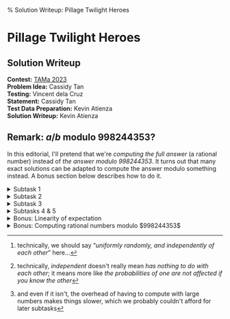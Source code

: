 % Solution Writeup: Pillage Twilight Heroes


# Pillage Twilight Heroes  
## Solution Writeup

**Contest:** [TAMa 2023](https://noi.ph/tama-2023/)  
**Problem Idea:** Cassidy Tan  
**Testing:** Vincent dela Cruz  
**Statement:** Cassidy Tan  
**Test Data Preparation:** Kevin Atienza  
**Solution Writeup:** Kevin Atienza  



<div class="editorial-section">

## Remark: $a/b$ modulo $998244353$?

In this editorial, I'll pretend that we're *computing the full answer* (a rational number) instead of *the answer modulo $998244353$*. It turns out that many exact solutions can be adapted to compute the answer modulo something instead. A bonus section below describes how to do it.
</div>


<details class="editorial-section"><summary class="h2">Subtask 1</summary>

For Subtask 1, I'll describe a solution that doesn't use a lot of insights and essentially only uses **dynamic programming** (DP) (aside from the definition of [expected value](https://en.wikipedia.org/wiki/Expected_value)). You could also solve this subtask with *pen and paper* by using the solution for Subtask 2, which is perfectly doable by hand (and easier to implement as well).


### Expected value &#x21DD; Counting

If you have some sort of &ldquo;random variable&rdquo; $X$, then we say that the **expected value** of $X$, denoted $\operatorname{E}[X]$, is the weighted sum of the possible results of $X$, weighted by their probabilities. More formally, if the possible results are $\{x_1, x_2, \ldots, x_k\}$ with respective probabilities $p_1, p_2, \ldots, p_k$, then
$$\operatorname{E}[X] := p_1x_1 + p_2x_2 + \ldots + p_kx_k,$$
or in summation notation,
$$\operatorname{E}[X] := \sum_{i=1}^k p_ix_i.$$
The expected value of $X$ can be thought of as the *average* value of $X$, when an experiment is performed many, many times and averaging the value of $X$ across them.

Here are some examples:

- If $X$ represents the result of throwing a die, then the possible results are $\{1, 2, \ldots, 6\}$, each with probability $1/6$, so the expected value is
$$\operatorname{E}[X] = \frac{1}{6}\cdot 1 + \frac{1}{6}\cdot 2 + \ldots + \frac{1}{6}\cdot 6 = \frac{1}{6}(1 + 2 + \ldots + 6) = \frac{21}{6} = 3.5.$$
- If $Y$ represents the *sum* of the results of throwing two dice, then the possible results are $\{2, 3, 4, \ldots, 12\}$. The probabilities are no longer uniform, e.g., $7$ is much more probable than $2$ or $12$. The full table of probabilities is:
    $$\begin{array}{r|ccccccccccc}
    \text{result}      & 2 & 3 & 4 & 5 & 6 & 7 & 8 & 9 & 10 & 11 & 12 \\
    \hline
    \text{probability} & \frac{1}{36} & \frac{2}{36} & \frac{3}{36} & \frac{4}{36} & \frac{5}{36} & \frac{6}{36} & \frac{5}{36} & \frac{4}{36} & \frac{3}{36} & \frac{2}{36} & \frac{1}{36}
\end{array}$$
and you can check that the expected value of $Y$ is
$$\operatorname{E}[Y] = \frac{252}{36} = 7.$$

So let's define a random variable $T$ representing the result of the process outlined in the problem statement. The process chooses $w$ numbers randomly[^1] between $1$ and $k$, and $T$ is calculated as the *sum* of the $n$ largest elements, so the possible results are between $n$ and $nk$. If we write the probability of obtaining the result $t$ as $p_t$, then the answer is
$$\operatorname{E}[T] = \sum_{t=n}^{nk}\, p_t\,t.$$
So we are done if we can compute $p_t$ for each $t$ from $n$ to $nk$.

Now, the process has $k^w$ possible outcomes&mdash;namely all the sequences of length $w$, each element of which is between $1$ and $k$&mdash;and each of those outcomes is equally likely. Therefore, we can simply *count* the number of outcomes that result in a sum of $t$, then divide by $k^w$ to get the probability. If we write the *number* of sequences whose sum of $n$ largest elements is $t$ as $c_t$, then we simply have
$$p_t = \frac{c_t}{k^w}.$$

So we've now reduced the problem to computing the $c_t$s. Now, a sum of $t$ can arise in multiple ways. For example, if $n = 3$ and $t = 10$, then the top $3$ values of the sequence (each in sorted order) could be $[2, 3, 5]$, or it could be $[2, 4, 4]$, or $[1, 1, 8]$, or something else. So, to count the number of sequences whose sum of $n$ largest elements is $t$, we need to enumerate all possible sequences of top $n$ values whose sum is $t$, and for each one, count the number of sequences of length $w$ whose sequence of top $n$ values is *that* sequence.

If that's confusing, let's formalize a bit. Let's define a **winner sequence** as a *sorted* sequence of $n$ values, each of which is between $1$ and $k$. Winner sequences are exactly the possible &ldquo;sequences of $n$ largest values&rdquo;. Now, if $W$ is a winner sequence, let's define $c(W, w)$ as the number of length-$w$ sequences whose sequence of $n$ largest values is $W$. Then you may check that the following equation holds
$$c_t = \sum_{\substack{\text{$W$ is a winner sequence} \\ \mathit{sum}(W) = t}} c(W, w).$$
Thus, we've further reduced the problem to that of computing $c(W, w)$ across all winner sequences $W$. And as it turns out, for Subtask 1, there aren't that many winner sequences. We can see this by simply enumerating them all (say with a computer). Finding a formula for the number of them isn't that hard either:
<div class="task">
**Exercise:** Show that the number of winner sequences is exactly $\binom{n + k - 1}{n}$.
</div>
For Subtask 1, $n = 5$ and $k = 5$, so $\binom{n + k - 1}{n} = 126$, so there are indeed only a few of them.


### Computing $c(W, w)$

Thinking &ldquo;DP-cally&rdquo;, we now attempt to build the length-$w$ sequence element by element. As we build the sequence, its &ldquo;sequence of $n$ largest elements&rdquo; changes as well.

Let's be more precise. For a sequence $S$, let's call the &ldquo;sequence of $n$ largest elements of $S$&rdquo; its **winning sequence,** and denote it by $W_S$. Now, suppose we insert the value $v$ to $S$. Let's denote the updated sequence by $S + [v]$. Then the winning sequence might change because of $v$. Specifically, the new winning sequence is obtained by *inserting* $v$ to $W_S$ in its proper sorted location, and then dropping the lowest element. (Can you see why?) Let's denote the process of &ldquo;inserting a value $v$ to a sequence $W$ in its proper sorted location, and then dropping the lowest element&rdquo; as a *pushpop* operation, and denote it by $\mathit{pushpop}(W, v)$. Then what we're saying is that the winning sequence of $S + [v]$ is related to the winning sequence of $S$ via a pushpop operation&mdash;specifically,
$$W_{S + [v]} = \mathit{pushpop}(W_S, v).$$

We can now think recursively, and find a recurrence for $c(W, w)$, as follows. Every sequence of length $w$ can be obtained by taking a sequence $S$ of length $w - 1$ and then appending some value $v$ (between $1$ to $k$) to it. And as described above, the new winning sequence $W_{S + [v]}$ is just $\mathit{pushpop}(W_S, v)$. Notice that this latter expression only depends on $W_S$, not on $S$ itself. Thus, for each possible *winner* sequence $W'$, we could simply collect the sequences $S$ with $W'$ as their winning sequence, and notice that the new winning sequence must be $\mathit{pushpop}(W', v)$. In other words, we have the equation
$$c(W, w) = \!\!\!\!\sum_{\substack{W'\,\,\,\, \\ \text{$W'$ is a winner sequence}}} \sum_{\substack{1 \le v \le k \,\,\,\, \\ \mathit{pushpop}(W', v) = W}} \!\!\!\!(\text{number of sequences $S$ of length $w - 1$ whose winning sequence is $W'$}).$$
But the summand is just $c(W', w - 1)$ by definition! Therefore, we obtain the recurrence
$$c(W, w) = \sum_{\substack{W'\,\,\,\, \\ \text{$W'$ is a winner sequence}}} \sum_{\substack{1 \le v \le k \,\,\,\, \\ \mathit{pushpop}(W', v) = W}} c(W', w - 1),$$
and we can use this to compute all $c(W, w')$ we need, via DP: we build a *table* of results, one for each winner sequence $W$ and each $w' \le w$. Each entry of the table can be computed using the summation above. Since our formula for $c(W, w')$ only depends on $c(W', w' - 1)$, i.e., those with a smaller $w'$ value, if we compute the table in increasing order of $w'$, those values have already been computed, and are already on the table. Thus, we'll be able to compute the final result all the way up to $w$, which is what we wanted.

Now, as for the base case, you could just directly count the sequences for, say, $w' = n$, since the winning sequence is basically the *sorted* version of the sequence itself. Alternatively, we can use $w' = 0$ as our base case, though we need to think about what the winning sequence of a sequence with less than $n$ elements should be. Well, it makes sense to say that the winning sequence must be the whole sequence as well, just sorted. And instead of a *pushpop* operation, we could simply use a *push* operation, at least while the sequence still has length less than $n$.

With this, we now have a solution! What's the running time? Well, the table has an entry for each $(W, w')$ with $W$ a winner sequence and $w' \le w$. Recall that there are $\binom{n + k - 1}{n}$ winner sequences, so there are $\approx \binom{n + k - 1}{n}w$ entries. Each entry is computed with the sum above, which clearly has at most $\binom{n + k - 1}{n}k$ summands (often much less). Therefore, the amount of steps is roughly proportional to
$$\approx \binom{n + k - 1}{n}w\cdot \binom{n + k - 1}{n}k = \binom{n + k - 1}{n}^2 wk.$$
For Subtask 1, this is good enough; my straightforward Python implementation computes the *full* answer in less than one second.

<div class="caution">
**Note:** Understanding this implementation is *not* required to understand the following sections, so you may skip it.
</div>

<details class="code"><summary class="h4">Code (Python)</summary>

```python
from fractions import Fraction as Frac
from functools import cache
from itertools import combinations_with_replacement
from math import comb

def solve(n, w, k):
    @cache
    def pushpop(W, v):
        return tuple(sorted([*W, v])[-n:])

    @cache
    def winner_sequences(n):
        return tuple(combinations_with_replacement(range(1, k+1), n))

    assert len(winner_sequences(n)) == comb(n + k - 1, n)  # sanity check

    @cache
    def c(W, w):
        assert len(W) == min(w, n)  # sanity check

        if w == 0:
            return 1
        else:
            return sum(c(WW, w - 1)
                for WW in winner_sequences(min(w - 1, n))
                for v in range(1, k+1)
                if pushpop(WW, v) == W
            )

    def c_(t):
        return sum(c(W, w) for W in winner_sequences(n) if sum(W) == t)

    def p_(t):
        return Frac(c_(t), k**w)

    return sum(p_(t) * t for t in range(n, n*k + 1))
```
</details>

<div class="remarks">
**Remark:** The implementation tries to copy our formulas above as closely as possible. As a result, it's highly unoptimized, and there are definitely several improvements that be made. But the main point is that even such unoptimized code is enough to solve the subtask.
</div>

</details>



<details class="editorial-section"><summary class="h2">Subtask 2</summary>

### Linearity of expectation

To find faster solutions, we use something called the &ldquo;**linearity of expectation**&rdquo;. Linearity of expectation means two things:

- $\operatorname{E}[\alpha X] = \alpha \operatorname{E}[X]$ for any random variable $X$ and any constant $\alpha$, and
- $\operatorname{E}[X_1 + X_2] = \operatorname{E}[X_1] + \operatorname{E}[X_2]$ for any two random variables $X_1$ and $X_2$.

The first one is quite intuitive; after all, $\alpha X$ is just $X$ with all values scaled by $\alpha$, so the *average* should just be scaled in the same way. However, the second property&mdash;additivity&mdash;may be surprising. The property could be intuitive in the case where $X_1$ and $X_2$ are *independent*, but linearity doesn't *require* them to be&mdash;it's simply *always* true!

In a bonus section below, we'll explain why this is true, but for now, let's first try to apply this to the problem. Let $T$ be the same random variable as before, so it denotes the *sum* of the $n$ largest values of the sequence produced. Now, we define $n$ new random variables $T_1, T_2, \ldots T_n$, where $T_i$ denotes the $i$th largest value of the sequence. Then clearly we have
$$T = T_1 + T_2 + \ldots + T_n = \sum_{i=1}^n T_i.$$
Now, the $T_i$'s are definitely not independent, e.g., knowing the largest value constrains the possible values of the second value, and vice versa. Regardless, *expectation is always additive*, so we have the equality
$$\operatorname{E}[T] = \operatorname{E}[T_1] + \operatorname{E}[T_2] + \ldots + \operatorname{E}[T_n] = \sum_{i=1}^n \operatorname{E}[T_i].$$
Thus, we've reduced the problem to computing $\operatorname{E}[T_i]$ for $1 \le i \le n$, which is potentially more manageable!


### Computing $\operatorname{E}[T_i]$

Let's now try to compute $\operatorname{E}[T_i]$, the expected value of the $i$th largest element of the sequence. The possible values are between $1$ and $k$, so by definition, we have
$$\operatorname{E}[T_i] = \sum_{v=1}^k \operatorname{P}[T_i = v]\cdot v,$$
where $\operatorname{P}[T_i = v]$ denotes the probability that $T_i = v$. Next, we again turn probability into counting; noting that there are $k^w$ equally likely possibilities, we have something like
$$\operatorname{P}[T_i = v] = \frac{\mathit{count}_{=v}(i)}{k^w}$$
where $\mathit{count}_{=v}(i)$ denotes the number of sequences whose $i$th largest value is $v$. Thus, we're done if we can compute $\mathit{count}_{=v}(i)$.


### Computing $\mathit{count}_{=v}(i)$

We can compute $\mathit{count}_{=v}(i)$ by noting that:

<div class="theorem">

**Theorem 1:** The $i$th largest value of a sequence is $v$ if and only if

- the sequence has $< i$ elements greater than $v$, and
- the sequence has $\le w - i$ elements less than $v$.

</div>
This is fairly intuitive, and you should try to prove it yourself &#128578;.
<details class="proof"><summary class="h4">Proof</summary>
Sort the sequence in **decreasing** order, so the $i$th element denotes the $i$th largest value.

(&rArr;) Now, suppose the $i$th largest element is $v$, i.e., the element at index $i$ is $v$. Then because the sequence is decreasing,

- only indices $1$ to $i - 1$ can have a value greater than $v$, and there are $< i$ of them; and
- only indices $i + 1$ to $w$ can have a value less than $v$, and there are $\le w - i$ of them.

(&lArr;) On the other hand,

- if the sequence has $< i$ values greater than $v$, then $> w - i$ values must be at most $v$. Since the sequence is decreasing, indices $i$ to $w$ must have values at most $v$; and
- if the sequence has $\le w - i$ values less than $v$, then $\ge i$ values must be at least $v$. Since the sequence is decreasing, indices $1$ to $i$ must have values at least $v$.

In particular, the value at index $i$ must be at most $v$ and at least $v$ at the same time, so it must be equal to $v$, i.e., the $i$th largest value is $v$.
</details>

Thus, we want to count the number of sequences with $< i$ elements greater than $v$ and $\le w - i$ elements less than $v$. Let

- $\ell$ be the number of elements $< v$, and
- $g$ be the number of elements $> v$,

so that $\ell \le w - i$ and $g < i$. Then using Theorem 1, we have the equality
$$\mathit{count}_{=v}(i) = \sum_{\ell=0}^{w-i} \sum_{g=0}^{i-1} c(\ell, g, v)$$
where $c(\ell, g, v)$ is the number of sequences with exactly $\ell$ elements $< v$ and exactly $g$ elements $> v$. Finally, counting $c(\ell, g, v)$ is easy, because to build such a sequence, we could use the following process:

1. Among the $w$ indices, we first choose which $\ell$ elements will be $< v$. There are $\binom{w}{\ell}$ ways to do this.
2. Next, among the $w - \ell$ remaining indices, we choose which $g$ elements will be $> v$. There are $\binom{w - \ell}{g}$ ways to do this, and the remaining $w - \ell - g$ indices must contain the value $v$.
3. Next, we choose the actual values of the elements $< v$. There are $\ell$ values to choose, and each one is an independent choice of a number between $1$ and $v-1$, so there are $(v-1)^{\ell}$ ways to do this.
4. Finally, we choose the actual values of the elements $> v$. There are $g$ values to choose, and each one is an independent choice of a number between $v+1$ and $k$, so there are $(k-v)^g$ ways to do this.

Thus, all in all, there are
$$c(\ell, g, v) = \binom{w}{\ell} \cdot \binom{w - \ell}{g} \cdot (v-1)^{\ell} \cdot (k-v)^g$$
such sequences.

We now have a complete solution! How fast does it run? Well, we need to compute $\operatorname{E}[T_i]$ for $1 \le i \le n$, which in turn require the values $\mathit{count}_{=v}(i)$ for $1 \le i \le n$ and $1 \le v \le k$, which in turn require the values $c(\ell, g, v)$ for $0 \le \ell \le w - 1$, $0 \le g \le n - 1$ and $1 \le v \le k$.

- Each $c(\ell, g, v)$ value is a product of some binomial coefficients and powers. The powers can all be computed with fast exponentiation, or they could just be precomputed in a table at the beginning (since all powers we need have bases less than $k$, and exponents less than $w$), and the binomial coefficients can also be precomputed in a table, either via Pascal's identity, or precomputing factorials and using
$$\binom{a}{b} = \frac{a!}{(a - b)!b!}.$$
Therefore, we could say that each $c(\ell, g, v)$ can be computed in a constant amount of steps, and since there are $\approx wnk$ of them, the total number of steps to compute them all is $\approx wnk$.

- To compute the $\mathit{count}_{=v}(i)$ values, note that there are $kn$ such values, and each one is computed with a summation with $\approx wn$ summands. Therefore, it takes $\approx wn^2 k$ steps to compute them all.

- The formula for $\operatorname{E}[T]$ has $n$ summands, each of which has a formula with $k$ summands, so this takes $\approx nk$ steps.

- Finally, we also need to account for the precomputation of factorials and powers. There are $\approx w$ factorials and $\approx kw$ powers to precompute, so their precomputation takes $\approx kw$ steps.

Thus, the running time is dominated by the computation of $\mathit{count}_{=v}(i)$. For Subtask 2, we have $wn^2 k = 6\cdot 10^9$, so the number of steps seems small enough for this to be waitable if you use a fast language and a highly optimized implementation. It may be slow though, so instead of that, let's just improve our algorithm further.


### Computing $\mathit{count}_{=v}(i)$ more quickly

Let's look at $\mathit{count}_{=v}(i)$ again. It denotes the number of sequences whose $i$th largest value is exactly $v$. It turns out that it's easier to count the number of sequences whose $i$th largest value is **at most $v$**. Even more nicely, it turns out that you can use the latter to compute the former!

To see this, let's define $\mathit{count}_{\le v}(i)$ to be the number of sequences whose $i$th largest value is at most $v$. Then we easily have:
<div class="theorem">
**Claim:** $\mathit{count}_{=v}(i) = \mathit{count}_{\le v}(i) - \mathit{count}_{\le v - 1}(i)$.
</div>
<div class="proof">

**Proof:** Left as an exercise to the reader.
</div>

So we've reduced the problem to computing $\mathit{count}_{\le v}(i)$ for $0 \le v \le k$ and $1 \le i \le n$. So what? Well, here's what. It turns out that we can find a version of Theorem 1 that applies to $\mathit{count}_{\le v}(i)$:
<div class="theorem">

**Theorem 2:** The $i$th largest value of a sequence is at most $v$ if and only if the sequence has $< i$ elements greater than $v$.
</div>
<div class="proof">

**Proof:** Left as an exercise to the reader.
</div>

And as you may notice, Theorem 2 is much simpler than Theorem 1!

We can now use a similar counting argument as before. Let $g$ be the number of elements greater than $v$, so that $g < i$, and we can again write
$$\mathit{count}_{\le v}(i) = \sum_{g=0}^{i-1} c(g, v)$$
where now, $c(g, v)$ denotes the number of sequences with *exactly* $g$ elements greater than $v$. Then we can count $c(g, v)$ similarly as before, except it's even simpler:

1. First, choose the $g$ indices that will be $> v$. There are $\binom{w}{g}$ ways to do this. The rest of the elements will be $\le v$.
2. Then, we choose the actual values of the elements $> v$. There are $g$ values to choose, and each one is an independent choice of a number between $v+1$ and $k$, so there are $(k-v)^g$ ways to do this.
3. Finally, we choose the actual values of the elements $\le v$. There are $w - g$ values to choose, and each one is an independent choice of a number between $1$ and $v$, so there are $v^{w - g}$ ways to do this.

Therefore, we have the simpler formula
$$c(g, v) = \binom{w}{g}\cdot (k - v)^g \cdot v^{w - g}.$$

We can now estimate the new running time. We now expect it to be better since the formulas are now simpler, and in particular, the double nested summations have become single summations. In fact, if we perform the same estimation, we find that the number of steps is $\approx wk + n^2 k$, which is now definitely fast enough for Subtask 2!

<div class="task">
**Bonus:** We can similarly define $\mathit{count}_{\ge v}(i)$ and write
$$\mathit{count}_{= v}(i) = \mathit{count}_{\ge v}(i) - \mathit{count}_{\ge v + 1}(i).$$
What happens to the running time when you base your algorithm on this?
</div>

</details>



<details class="editorial-section"><summary class="h2">Subtask 3</summary>

The main change from Subtask 2 to Subtask 3 is that $w$ is vastly increased, which means the portion of our previous algorithm that takes $\approx wk$ steps is now unacceptable. Let's recap what those steps are:

1. precomputing factorials up to $w$, and
2. precomputing powers up to base $k$ and up to exponent $w$.

Among these, the second one clearly dominates the running time. But we can essentially get rid of the second one by simply *not* precomputing powers, and instead just fast exponentiation to compute them when needed! This makes the running time slightly worse&mdash;fast exponentiation takes $\mathcal{O}(\lg w)$ steps for an exponent the size of $w$&mdash;but that's a very worthwhile tradeoff, because you can check that the number of steps improves from $\mathcal{O}(wk + n^2 k)$ to 
$$\mathcal{O}(w + n^2 k + nk \lg w).$$
This is now acceptable for Subtask 3 &#128578;.

Now, there's still that factor $w$ in the running time, which in the current subtask is probably ok since $w = 10^8$. However, in later subtasks, $w = 10^{16}$, which suggests that that bit can still be improved further.

How can we improve it? Well, the main reason for needing factorials up to $w$ is so that we can compute binomial coefficients. But looking closer, notice that we actually only need binomial coefficients **at exactly row $w$**. Furthermore, we actually only need the first $n$ coefficients in it. And as it turns out, there's a way to compute a row of binomial coefficients one by one, starting from the leftmost one, by using the following recurrence (which is easy to prove using the factorial formula):
$$\binom{w}{g} = \binom{w}{g - 1}\cdot \frac{w - g + 1}{g},$$
with base case simply $\binom{w}{0} = 1$. So now, instead of precomputing factorials, we may simply precompute the needed binomial coefficients using this recurrence with just $\approx n$ steps! The running time then improves to
$$\mathcal{O}(n^2 k + nk \log w),$$
which is really cool.

</details>



<details class="editorial-section"><summary class="h2">Subtasks 4 & 5</summary>

Our previous algorithm is now too slow; in particular, that $\mathcal{O}(n^2 k)$ bit in the running time is now too large. For the rest of the subtasks, I'll just give a couple of hints to guide you towards faster solutions.

<details class="task"><summary class="h4">Hint 1</summary>
Do you really have to compute the whole sum
$$\mathit{count}_{\le v}(i) = \sum_{g=0}^{i-1} c(g, v)$$
every time?
</details>

<details class="task"><summary class="h4">Hint 2</summary>
Notice that
$$(k - v)^g\cdot v^{w - g} = v^w \cdot \left(\frac{k - v}{v}\right)^g.$$
Letting $x_v := \frac{k - v}{v}$, this is the same as $v^w x_v^g$.
</details>



</details>



<details class="editorial-section"><summary class="h2">Bonus: Linearity of expectation</summary>

This section is devoted to explaining why expectation is *linear*. Recall from above that linearity means two properties:

- **Scaling:** $\operatorname{E}[\alpha X] = \alpha \operatorname{E}[X]$ for any random variable $X$ and any constant $\alpha$, and
- **Additivity:** $\operatorname{E}[X_1 + X_2] = \operatorname{E}[X_1] + \operatorname{E}[X_2]$ for any two random variables $X_1$ and $X_2$.

The first one is simple enough, and you should be able to prove it yourself &#128578;. The real surprise is the second, which holds even if $X_1$ and $X_2$ are not independent. (For independent variables, this may not be a surprise, since &ldquo;clearly&rdquo; the variables have nothing to do with each other,[^2] so the averages should &ldquo;just add up.&rdquo;)

Let's see an example of this, using our current problem itself, with $n = 2$, $w = 3$ and $k = 2$. In this case, we have
$$T = T_1 + T_2$$
where $T_i$ is the value of the $i$th largest element. Clearly, $T_1$ and $T_2$ are not independent; for example, we know that $T_1$ is at least $T_2$, so if $T_2$ is $2$, then $T_1$ must be $2$ as well.

Regardless, we will now illustrate that
$$\operatorname{E}[T] = \operatorname{E}[T_1] + \operatorname{E}[T_2]$$
by simply enumerating all $2^3 = 8$ possible sequences:

- For $[1, 1, 1]$, we have $T_1 = 1$, $T_2 = 1$ and $T = 2$;
- For $[1, 1, 2]$, we have $T_1 = 2$, $T_2 = 1$ and $T = 3$;
- For $[1, 2, 1]$, we have $T_1 = 2$, $T_2 = 1$ and $T = 3$;
- For $[1, 2, 2]$, we have $T_1 = 2$, $T_2 = 2$ and $T = 4$;
- For $[2, 1, 1]$, we have $T_1 = 2$, $T_2 = 1$ and $T = 3$;
- For $[2, 1, 2]$, we have $T_1 = 2$, $T_2 = 2$ and $T = 4$;
- For $[2, 2, 1]$, we have $T_1 = 2$, $T_2 = 2$ and $T = 4$;
- For $[2, 2, 2]$, we have $T_1 = 2$, $T_2 = 2$ and $T = 4$.

We can now compute the averages as follows:
$$\begin{align*}
\operatorname{E}[T_1] &= \frac{1 + 2 + 2 + 2 + 2 + 2 + 2 + 2}{8} = 1.875;\\
\operatorname{E}[T_2] &= \frac{1 + 1 + 1 + 2 + 1 + 2 + 2 + 2}{8} = 1.5;\\
\operatorname{E}[T]   &= \frac{2 + 3 + 3 + 4 + 3 + 4 + 4 + 4}{8} = 3.375,
\end{align*}$$
and sure enough, $3.375 = 1.875 + 1.5$, even though $T_1$ and $T_2$ are not independent.

But actually, this little calculation illustrates pretty well *why* expectation is additive; we're simply adding the same things in different ways! To illustrate this further, we can tabulate everything as follows:
$$\begin{array}{l|l|lll}
s & p_s & T_1 & T_2 & T \\
\hline
[1, 1, 1] & \frac{1}{8} & 1 & 1 & 2 \\
[1, 1, 2] & \frac{1}{8} & 2 & 1 & 3 \\
[1, 2, 1] & \frac{1}{8} & 2 & 1 & 3 \\
[1, 2, 2] & \frac{1}{8} & 2 & 2 & 4 \\
[2, 1, 1] & \frac{1}{8} & 2 & 1 & 3 \\
[2, 1, 2] & \frac{1}{8} & 2 & 2 & 4 \\
[2, 2, 1] & \frac{1}{8} & 2 & 2 & 4 \\
[2, 2, 2] & \frac{1}{8} & 2 & 2 & 4.
\end{array}$$
Now, the $T$ column is clearly the sum of the $T_1$ and $T_2$ columns. We can now *distribute* the probabilities in each row:
$$\begin{array}{l|lll}
s & p_sT_1 & p_sT_2 & p_sT \\
\hline
[1, 1, 1] & \frac{1}{8} & \frac{1}{8} & \frac{2}{8} \\
[1, 1, 2] & \frac{2}{8} & \frac{1}{8} & \frac{3}{8} \\
[1, 2, 1] & \frac{2}{8} & \frac{1}{8} & \frac{3}{8} \\
[1, 2, 2] & \frac{2}{8} & \frac{2}{8} & \frac{4}{8} \\
[2, 1, 1] & \frac{2}{8} & \frac{1}{8} & \frac{3}{8} \\
[2, 1, 2] & \frac{2}{8} & \frac{2}{8} & \frac{4}{8} \\
[2, 2, 1] & \frac{2}{8} & \frac{2}{8} & \frac{4}{8} \\
[2, 2, 2] & \frac{2}{8} & \frac{2}{8} & \frac{4}{8}.
\end{array}$$
and note that the $p_sT$ column is still the sum of the $p_sT_1$ and $p_sT_2$ columns. Finally, computing $\operatorname{E}[T]$ amounts to taking the *sum* of the $p_sT$ column, while computing $\operatorname{E}[T_1] + \operatorname{E}[T_2]$ amounts to taking the sum of the $p_sT_1$ and $p_sT_2$ columns separately, then adding them. But these are clearly the same! (And this worked even if $T_1$ and $T_2$ aren't independent.)

It should now not be too hard to formalize this argument and make it more general. If you're interested, here it is:
<details class="proof"><summary class="h4">Proof</summary>

Suppose the sample space has $k$ elements $\{\omega_1, \omega_2, \ldots, \omega_k\}$ with respective probabilities $p_1, p_2, \ldots, p_k$. Because $T = T_1 + T_2$, we must always have $T(\omega_i) = T_1(\omega_i) + T_2(\omega_i),$ for every $i$. 

Thus, by the [law of the unconscious statistician](https://en.wikipedia.org/wiki/Law_of_the_unconscious_statistician), 
$$\begin{align*}
\operatorname{E}[T]
&= \sum_{i=1}^k p_i \cdot T(\omega_i) \\
&= \sum_{i=1}^k p_i \cdot \left(T_1(\omega_i) + T_2(\omega_i)\right) \\
&= \sum_{i=1}^k p_i \cdot T_1(\omega_i) + \sum_{i=1}^k p_i \cdot T_2(\omega_i) \\
&= \operatorname{E}[T_1] + \operatorname{E}[T_2].
\end{align*}$$
</details>

Just as practice, you could try proving the *scaling* property formally yourself:
<div class="task">

**Exercise:** Prove the *scaling* property of expectation formally.
</div>

<div class="remarks">

**Remark:** Our proof of linearity depends on the fact that the sample space is finite. Indeed, our definition of random variable assumes that as well. In other settings where there may be infinitely many outcomes, it turns out expectation is still linear, but our proof (and even the definition of &ldquo;expected value&rdquo;) needs to be modified a bit.
</div>
</details>



<details class="editorial-section"><summary class="h2">Bonus: Computing rational numbers modulo $998244353$</summary>

All solutions we described above compute the *full* answer, i.e., we pretend we were working on $\mathbb{R}$ where we can add, subtract, multiply, and crucially, divide, numbers. Actually, we could also pretend we are working on $\mathbb{Q}$, i.e., the rationals, since all intermediate results are clearly rational, and we can also do the same arithmetic operations there.

Now, in many problems, we can usually convert such full-answer solutions into solutions that compute the answer mod $m$, say $m = 998244353$, because we can also add, subtract and multiply numbers mod $m$. However, division mod $m$ is more complicated; it sometimes doesn't work at all. To see this, let $m = 10$, and note that $12 \equiv 32 \pmod{10}$, but dividing by $4$ fails:
$$\frac{12}{4} = 3 \not\equiv 8 = \frac{32}{4} \pmod{10}.$$


### Computing $a/b \bmod m$ by trial and error

Before we tackle this issue, let's first see if we can compute $a/b \bmod m$ based solely on the definition given in the problem statement. Suppose you've computed the full answer as $a/b$, and let's say it's in lowest terms. Then the problem guarantees us that $a/b \bmod m$ is well-defined, and it is the unique number $q$ such that &ldquo;$a/b - q = \frac{a - qb}{b}$ is divisible by $m$&rdquo;, which by definition means that $\frac{a - qb}{b}$ can be written as a fraction whose numerator is divisible by $m$ but whose denominator is not. Now, the fraction $\frac{a - qb}{b}$ is already in lowest terms (why?), so this means two things:

- $b$ must not be divisible by $m$ (which we can check), otherwise there's no hope of $\frac{a - qb}{b}$ being divisible by $m$.
- $a - qb$ is divisible by $m$. To find such a $q$, we could simply use brute force: check each $q$ from $0$ to $m-1$ and find one where $a - qb$ is divisible by $m$. The problem statement says that such a $q$ is unique.

All in all, this takes $\approx m$ steps in the worst case to find $q$, which is the answer we're looking for. With $m = 998244353 \approx 10^9$, that isn't so bad, especially if $a/b$ doesn't have too many digits. So for Subtasks 1 and 2, that's more-or-less okay. But for the larger subtasks the numbers become too large[^3] which makes it not okay, and we clearly need to do something else.


### Working &ldquo;modulo $m$&rdquo;

You might suspect that the reason that dividing by $4$ failed modulo $10$ is that $4$ and $10$ share a common factor. And indeed, that's a good hunch. For example, dividing by $3$ seems to work modulo $10$, which you can check with lots of small examples, or maybe by using a program to do several checks for you, e.g.:
<details class="code"><summary class="h4">Code (Python)</summary>

```python
from math import gcd

def congruent(m, a, b):
    """ a == b (mod m) """
    return (a - b) % m == 0

m = 10

# try denominators coprime with m
denominators = [d for d in range(-100, 100+1) if gcd(m, d) == 1]

for den in denominators:
    print("Checking", den)

    # take several numbers divisible by den
    nums = [den * v for v in range(-1000, 1000+1)]

    for num1 in nums:
        for num2 in nums:
            # check that if num1 == num2 then (num1/den) == (num2/den), mod m
            if congruent(m, num1, num2):
                assert congruent(m, num1 // den, num2 // den)

print("All OK")
```
</details>
You can replace `m = 10`{.python} with other numbers and it still seems to work! So clearly, there seems to be some sense in which division &ldquo;kinda makes sense&rdquo;, as long as the number you're dividing with is coprime with the modulus $m$.

And as it turns out, we can prove that fact!

<div class="theorem">
**Theorem A:** If $da \equiv db \pmod{m}$ and $\gcd(m, d) = 1$, then $a \equiv b \pmod{m}$.
</div>

<div class="proof">

**Proof:** Fairly straightforward, so we leave it to the reader.
</div>

Now that's all well and good, but what we really want is to be able to *divide* modulo $m$. For this, we should answer the following question first: *what is division, really*? Well, dividing is the same as multiplying by the *multiplicative inverse*, that is, $a/b$ is the same as $ab^{-1}$, where $b^{-1} = 1/b$ is the multiplicative inverse of $b$. But what is a multiplicative inverse? Well, $b^{-1}$ is defined as the unique number such that $bb^{-1} = 1$.

Now, as it turns out, multiplicative inverses sometimes exist modulo $m$. In the mod $m$ world, the multiplicative inverse of $b$ is still denoted $b^{-1}$, but this time, it's not a fraction. Nonetheless, it's still defined analogously; $b^{-1}$ is the &ldquo;unique&rdquo; number such that
$$bb^{-1} \equiv 1 \pmod{m}.$$
Note that I put &ldquo;unique&rdquo; in quotes because if $x$ is a multiplicative inverse, then $x + m$ is also one, as is $x + 2m$, $x - m$, etc. But as it turns out, all these numbers are the same mod $m$, which is what we mean by &ldquo;unique&ldquo; here.

We can actually prove that fact, and in fact, something stronger:
<div class="theorem">

**Theorem B:** $b$ has a multiplicative inverse if and only if $b$ and $m$ and coprime, and it is unique if it exists.
</div>

<details class="proof"><summary class="h4">Proof</summary>

(&rArr;) Suppose $b$ has a multiplicative inverse $b'$, so that
$$bb' \equiv 1 \pmod{m}.$$
This is equivalent to saying that there's a $k$ such that
$$bb' - mk = 1.$$
Now, if $d$ is a common divisor of $b$ and $m$, then $d$ divides the left-hand side, so it must also divide the right-hand side, which is $1$. Thus, all common divisors of $b$ and $m$ divide $1$, which means they are coprime.

(&lArr;) Suppose $b$ and $m$ are coprime, so their gcd is $1$. By [Bézout's](https://en.wikipedia.org/wiki/B%C3%A9zout%27s_identity), there are integers $x$ and $y$ such that
$$bx + my = 1.$$
Reducing this modulo $m$ gives
$$bx \equiv 1 \pmod{m},$$
so $x$ is a multiplicative inverse of $b$.

(Uniqueness) Suppose $b'$ and $b''$ are both multiplicative inverses of $b$. Then
$$\begin{align*}
    bb' &\equiv 1 \pmod{m} \\
    bb'' &\equiv 1 \pmod{m},
\end{align*}$$
so
$$bb' \equiv bb'' \pmod{m}.$$
But $m$ and $b$ are coprime (since a multiplicative inverse exists), so by using Theorem A, $b' \equiv b'' \pmod{m}$, so any two multiplicative inverses of $b$ are the same mod $m$.

</details>

<div class="remarks">
**Remark:** The proof can actually be turned into an algorithm to compute the multiplicative inverse, since the integers $x$ and $y$ guaranteed by Bézout's identity can be computed using the **extended version of Euclid's gcd algorithm.**
</div>

So with this, we're now fairly able to &ldquo;divide modulo $m$&rdquo;, as long as the divisors are coprime with $m$. Since we're using the modulus $m = 998244353$ which is prime, most numbers are coprime! The only ones we can't divide with are those divisible by $m$ itself, but since such numbers are $\equiv 0 \pmod{m}$, it makes sense not to be able to divide with them since that's sort of equivalent to dividing by $0$.

Now, that's well and good, but we still need to relate this way of dividing modulo $m$ with the definition given in the statement. As it turns out, everything is okay; we can prove that $a/b \bmod m$, as defined in the statement, is the same as $ab^{-1} \bmod m$, using the following theorem:

<div class="theorem">

**Theorem C:** For a rational $r$, $r \bmod m$ exists if and only if $r$ can be written as $a/b$ with $b$ coprime with $m$, and if it exists, then we have the equality
$$(a/b \bmod m) = (ab^{-1} \bmod m).$$
</div>

For this theorem to work, we will amend the definitions given in the statement as follows: We say a rational is **divisible by $m$** if it can be written as $a/b$ with $a$ divisible by $m$ and $b$ *coprime* with $m$. This is equivalent to the definition in the statement when $m$ is prime, but is friendlier to nonprime moduli.

<details class="proof"><summary class="h4">Proof</summary>

(&rArr;) Suppose $r \bmod m$ exists, i.e., there's a unique $q$ such that $r - q$ is &ldquo;divisible by $m$&rdquo; (as defined above). Writing $r$ in lowest terms as $a/b$, we note that $a/b - q = \frac{a - bq}{b}$ is also in lowest terms.

By definition of divisibility, $\frac{a - qb}{b}$ can be written as $a'/b'$ with $m$ dividing $a'$ but coprime with $b'$. Since
$$\frac{a - qb}{b} = \frac{a'}{b'}$$
and the former is in lowest terms, it follows that $a - qb$ is a divisor of $a'$ and $b$ is a divisor of $b'$. But if $m$ and $b'$ are coprime and $b \mid b'$, then $m$ and $b$ must be coprime as well.

(&lArr;) Suppose $r = a/b$ with $b$ is coprime with $m$. Then I claim that
$$q := (ab^{-1} \bmod m)$$
satisfies the definition of $r \bmod m$. Note that
$$r - q = \frac{a - qb}{b},$$
and we already know $b$ is coprime with $m$, so it's sufficient to show that $a - qb$ is divisible by $m$, i.e., $a \equiv qb \pmod{m}$. That's shown as follows:
$$\begin{align*}
qb 
&\equiv (ab^{-1})b \\
&\equiv a(bb^{-1}) \\
&\equiv a\cdot(1) \\
&= a \pmod{m}.
\end{align*}$$

So $r - q$ is indeed divisible by $m$. All that remains is to show that $q$ is the unique one satisfying the definition. If $q'$ also satisfies the definition, then $\frac{a - q'b}{b}$ is also divisible by $m$, so we can write it as
$$\frac{a - q'b}{b} = \frac{a'}{b'}$$
with $m$ dividing $a'$ and coprime with $b'$. Rearranging this gives
$$(a - q'b)b' = a'b.$$
Because $m \mid a'$, $m$ must divide the left-hand side $(a - q'b)b'$ as well, but since $m$ and $b'$ are coprime, $m$ must divide $a - q'b$, i.e.,
$$a \equiv q'b \pmod{m}.$$
Multiplying both sides by $b^{-1}$, we get
$$q' \equiv ab^{-1} \equiv q \pmod{m}.$$
In other words, any other possible value $q'$ of $(r \bmod m)$ must be equal to $q = (ab^{-1} \bmod m)$, so it's unique.
</details>

<div class="theorem">

**Corollary:** Suppose $r$ cannot be written as $a/b$ with $b$ coprime with $m$. Then there is *no* integer $q$ such that $r - q$ is divisible by $m$.
</div>
Note that this doesn't follow immediately from the definition, since if $r \bmod m$ doesn't exist, then all we can say from the definition is that there isn't *exactly one* $q$ such that $r - q$ is divisible by $m$. In particular, there may be zero, or there may be more than one. This corollary rules out the latter.

<details class="proof"><summary class="h4">Proof</summary>

We prove the contrapositive.

Suppose there is a $q$ such that $r - q$ is divisible by $m$. Notice that the &ldquo;(&rArr;)&rdquo; portion of the previous proof doesn't really use the fact that $q$ is unique, so the proof also goes through here just fine, and it proves that $r$ can be written as $a/b$ with $b$ coprime with $m$.
</details>

With this, we can now completely work modulo $m = 998244353$ all throughout! All that we need now is to check that we're only ever dividing with numbers without $m$ as a prime factor. The possible divisors come from $k^w$ and the numbers coming from the computation of $\binom{w}{g}$ with $g < n$. The number $k$ is less than $m$ in all inputs, so $k^w$ is coprime with $m$. And in the first few subtasks, $w$ is also less than $m$, so all factors in $\binom{w}{g}$ are all coprime as well. Finally, in the subtasks where $w$ is very large, recall that we're only computing the first $n$ terms of row $w$ of the binomial coefficient table, and that we're using the recurrence
$$\binom{w}{g} = \binom{w}{g - 1}\cdot \frac{w - g + 1}{g},$$
so we only need to divide with numbers $g < n$. Since $n < m$ for all inputs, this is ok too.

Thus, we can safely divide whenever we need to, and all is well in the world.

</details>

[^1]: technically, we should say &ldquo;*uniformly randomly, and independently of each other*&rdquo; here...

[^2]: technically, *independent* doesn't really mean *has nothing to do with each other*; it means more like *the probabilities of one are not affected if you know the other*

[^3]: and even if it isn't, the overhead of having to compute with large numbers makes things slower, which we probably couldn't afford for later subtasks
